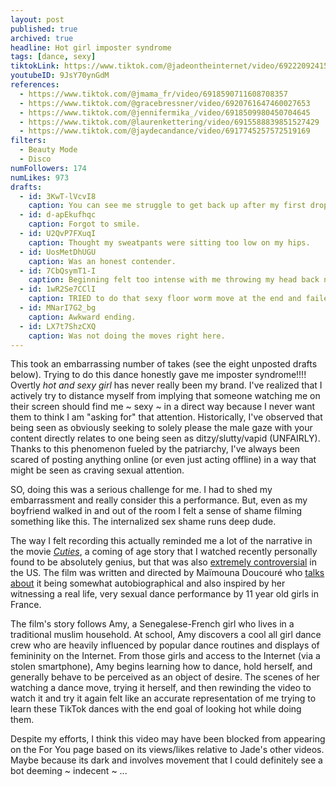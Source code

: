 ```yaml
---
layout: post
published: true
archived: true
headline: Hot girl imposter syndrome
tags: [dance, sexy]
tiktokLink: https://www.tiktok.com/@jadeontheinternet/video/6922209241574968582
youtubeID: 9JsY70ynGdM
references:
  - https://www.tiktok.com/@jmama_fr/video/6918590711608708357
  - https://www.tiktok.com/@gracebressner/video/6920761647460027653
  - https://www.tiktok.com/@jennifermika_/video/6918509980450704645
  - https://www.tiktok.com/@laurenkettering/video/6915588839851527429
  - https://www.tiktok.com/@jaydecandance/video/6917745257572519169
filters:
  - Beauty Mode
  - Disco
numFollowers: 174
numLikes: 973
drafts:
  - id: 3KwT-lVcvI8
    caption: You can see me struggle to get back up after my first drop down lol.
  - id: d-apEkufhqc
    caption: Forgot to smile.
  - id: U2QvP7FXuqI
    caption: Thought my sweatpants were sitting too low on my hips.
  - id: UosMetDhUGU
    caption: Was an honest contender.
  - id: 7CbQsymT1-I
    caption: Beginning felt too intense with me throwing my head back needed to TONE IT DOWN.
  - id: 1wR2Se7CClI
    caption: TRIED to do that sexy floor worm move at the end and failed.
  - id: MNarI7G2_bg
    caption: Awkward ending.
  - id: LX7t7ShzCXQ
    caption: Was not doing the moves right here.
---
```


This took an embarrassing number of takes (see the eight unposted drafts below). Trying to do this dance honestly gave me imposter syndrome!!!! Overtly _hot and sexy girl_ has never really been my brand. I've realized that I actively try to distance myself from implying that someone watching me on their screen should find me ~ sexy ~ in a direct way because I never want them to think I am "asking for" that attention. Historically, I've observed that being seen as obviously seeking to solely please the male gaze with your content directly relates to one being seen as ditzy/slutty/vapid (UNFAIRLY). Thanks to this phenomenon fueled by the patriarchy, I've always been scared of posting anything online (or even just acting offline) in a way that might be seen as craving sexual attention.

SO, doing this was a serious challenge for me. I had to shed my embarrassment and really consider this a performance. But, even as my boyfriend walked in and out of the room I felt a sense of shame filming something like this. The internalized sex shame runs deep dude.

The way I felt recording this actually reminded me a lot of the narrative in the movie [_Cuties_](https://en.wikipedia.org/wiki/Cuties), a coming of age story that I watched recently personally found to be absolutely genius, but that was also [extremely controversial](https://www.nytimes.com/2020/09/12/movies/cuties-netflix.html) in the US. The film was written and directed by Maïmouna Doucouré who [talks about](https://www.youtube.com/watch?v=Q8dsjAoazdY) it being somewhat autobiographical and also inspired by her witnessing a real life, very sexual dance performance by 11 year old girls in France.

The film's story follows Amy, a Senegalese-French girl who lives in a traditional muslim household. At school, Amy discovers a cool all girl dance crew who are heavily influenced by popular dance routines and displays of femininity on the Internet. From those girls and access to the Internet (via a stolen smartphone), Amy begins learning how to dance, hold herself, and generally behave to be perceived as an object of desire. The scenes of her watching a dance move, trying it herself, and then rewinding the video to watch it and try it again felt like an accurate representation of me trying to learn these TikTok dances with the end goal of looking hot while doing them.

Despite my efforts, I think this video may have been blocked from appearing on the For You page based on its views/likes relative to Jade's other videos. Maybe because its dark and involves movement that I could definitely see a bot deeming ~ indecent ~ ...
